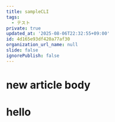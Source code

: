 ```yaml
---
title: sampleCLI
tags:
  - テスト
private: true
updated_at: '2025-08-06T22:32:55+09:00'
id: 4d165e93df420a77af30
organization_url_name: null
slide: false
ignorePublish: false
---
```

# new article body
# hello
